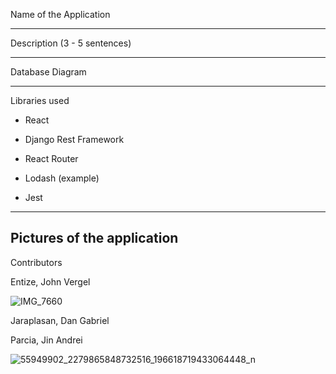 Name of the Application

------------------------------

Description (3 - 5 sentences)

------------------------------

Database Diagram

------------------------------

Libraries used

- React

- Django Rest Framework

- React Router

- Lodash (example)

- Jest

------------------------------

Pictures of the application 
------------------------------





Contributors 

Entize, John Vergel


![IMG_7660](https://github.com/DanJaraplasan/4-319-CS-Sir-Dwights-Angels/assets/77042439/e984f564-4073-4f65-b560-c57e1c9cd2ee)

Jaraplasan, Dan Gabriel

Parcia, Jin Andrei


![55949902_2279865848732516_196618719433064448_n](https://github.com/DanJaraplasan/4-319-CS-Sir-Dwights-Angels/assets/77042439/1ef99a34-eda6-4287-9532-7a3391752fbe)
